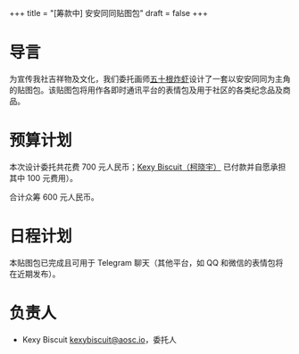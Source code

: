+++
title = "[筹款中] 安安同同贴图包"
draft = false
+++

# 导言

为宣传我社吉祥物及文化，我们委托画师[五十根炸虾](https://www.mihuashi.com/profiles/571437)设计了一套以安安同同为主角的贴图包。该贴图包将用作各即时通讯平台的表情包及用于社区的各类纪念品及商品。

# 预算计划

本次设计委托共花费 700 元人民币；[Kexy Biscuit（柯晓宇）](https://github.com/KexyBiscuit) 已付款并自愿承担其中 100 元费用）。

合计众筹 600 元人民币。

# 日程计划

本贴图包已完成且可用于 Telegram 聊天（其他平台，如 QQ 和微信的表情包将在近期发布）。

# 负责人

- Kexy Biscuit <kexybiscuit@aosc.io>，委托人
